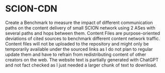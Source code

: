 # SCION-CDN
Create a Benchmark to measure the impact of different communication paths on the content delivery of small SCION network using 2 ASes with several paths and hops between them. 
Content Files are purpose-oriented deviations of cited sources to benchmark different content network traffic. Content files will not be uploaded to the repository and might only be temporarily available under the sourced links as I do not plan to regular update them and have to refrain from redistributing content of other creators on the web. The website text is partially generated with ChatGPT and not fact checked as I just needed a larger chunk of text to download. 
